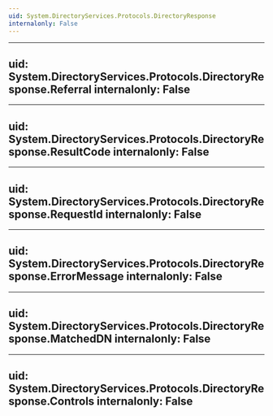```yaml
---
uid: System.DirectoryServices.Protocols.DirectoryResponse
internalonly: False
---
```


---
uid: System.DirectoryServices.Protocols.DirectoryResponse.Referral
internalonly: False
---

---
uid: System.DirectoryServices.Protocols.DirectoryResponse.ResultCode
internalonly: False
---

---
uid: System.DirectoryServices.Protocols.DirectoryResponse.RequestId
internalonly: False
---

---
uid: System.DirectoryServices.Protocols.DirectoryResponse.ErrorMessage
internalonly: False
---

---
uid: System.DirectoryServices.Protocols.DirectoryResponse.MatchedDN
internalonly: False
---

---
uid: System.DirectoryServices.Protocols.DirectoryResponse.Controls
internalonly: False
---
